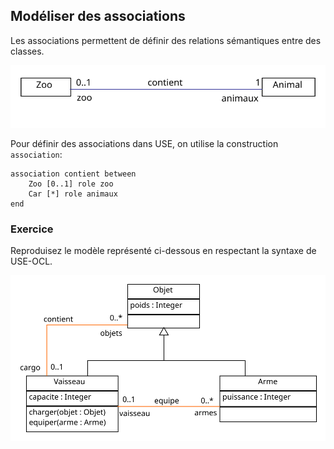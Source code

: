 ## Modéliser des associations

Les associations permettent de définir des relations sémantiques entre des classes.

![Diagramme de classes](uml_example.svg)

Pour définir des associations dans USE, on utilise la construction `association`:

	association contient between
		Zoo [0..1] role zoo
		Car [*] role animaux
	end

### Exercice

Reproduisez le modèle représenté ci-dessous en respectant la syntaxe de USE-OCL.

![Diagramme de classes](uml_exercice.svg)
